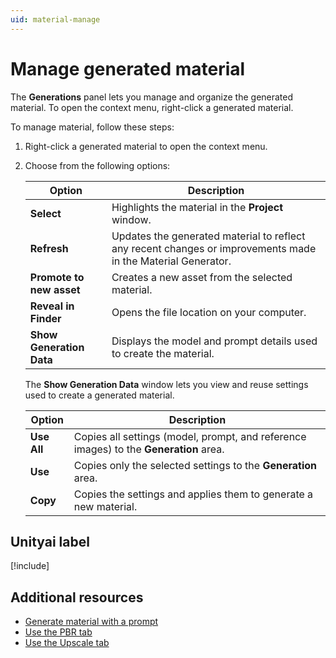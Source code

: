 ```yaml
---
uid: material-manage
---
```


# Manage generated material

The **Generations** panel lets you manage and organize the generated material. To open the context menu, right-click a generated material.

To manage material, follow these steps:

1. Right-click a generated material to open the context menu.
1. Choose from the following options:

   | Option | Description |
   | ------ | ----------- |
   | **Select** | Highlights the material in the **Project** window. |
   | **Refresh** | Updates the generated material to reflect any recent changes or improvements made in the Material Generator. |
   | **Promote to new asset** | Creates a new asset from the selected material. |
   | **Reveal in Finder** | Opens the file location on your computer. |
   | **Show Generation Data** | Displays the model and prompt details used to create the material. |

   The **Show Generation Data** window lets you view and reuse settings used to create a generated material.

   | Option | Description |
   | ------ | ----------- |
   | **Use All** | Copies all settings (model, prompt, and reference images) to the **Generation** area. |
   | **Use** | Copies only the selected settings to the **Generation** area. |
   | **Copy** | Copies the settings and applies them to generate a new material. | 

## Unityai label

[!include[](../snippets/unityai-label.md)]

## Additional resources

* [Generate material with a prompt](xref:material-generate-prompt)
* [Use the PBR tab](xref:material-pbr)
* [Use the Upscale tab](xref:material-upscale)